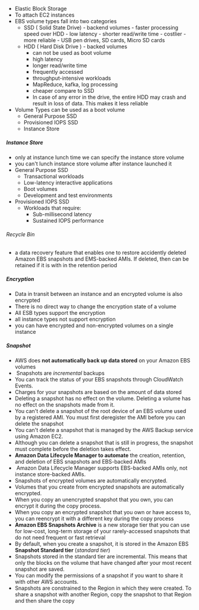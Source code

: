 - Elastic Block Storage
- To attach EC2 instances
- EBS volume types fall into two categories
	- SSD ( Solid State Drive) - backend volumes
			- faster processing speed over HDD
			- low latency
			- shorter read/write time
			- costlier
			- more reliable
			- USB pen drives, SD cards, Micro SD cards
	- HDD ( Hard Disk Drive ) - backed volumes
		- can not be used as boot volume
		- high latency
		- longer read/write time
		- frequently accessed 
		- throughput-intensive workloads 
		- MapReduce, kafka, log processing
		- cheaper compare to SSD
		- In case of any error in the drive, the entire HDD may crash and result in loss of data. This makes it less reliable
-  Volume Types can be used as a boot volume
	- General Purpose SSD
	- Provisioned IOPS SSD
	- Instance Store
 ##### Instance Store
 - only at instance lunch time we can specify the instance store volume
 - you can't lunch instance store volume after instance launched it
- General Purpose SSD 
	- Transactional workloads
	- Low-latency interactive applications
	- Boot volumes
	- Development and test environments
- Provisioned IOPS SSD
	- Workloads that require:
		- Sub-millisecond latency
		- Sustained IOPS performance
###### Recycle Bin
- a data recovery feature that enables one to restore accidently deleted Amazon EBS snapshots and EMS-backed AMIs. If deleted, then can be retained if it is with in the retention period
##### Encryption
- Data in transit between an instance and an encrypted volume is also encrypted
- There is no direct way to change the encryption state of a volume
- All ESB types support the encryption
- all instance types not support encryption
- you can have encrypted and non-encrypted volumes on a single instance
##### Snapshot
- AWS does **not automatically back up data stored** on your Amazon EBS volumes
-  Snapshots are _incremental_ backups
- You can track the status of your EBS snapshots through CloudWatch Events.
- Charges for your snapshots are based on the amount of data stored
- Deleting a snapshot has no effect on the volume. Deleting a volume has no effect on the snapshots made from it.
- You can't delete a snapshot of the root device of an EBS volume used by a registered AMI. You must first deregister the AMI before you can delete the snapshot
- You can't delete a snapshot that is managed by the AWS Backup service using Amazon EC2.
- Although you can delete a snapshot that is still in progress, the snapshot must complete before the deletion takes effect.
- **Amazon Data Lifecycle Manager to automate** the creation, retention, and deletion of EBS snapshots and EBS-backed AMIs
-  Amazon Data Lifecycle Manager supports EBS-backed AMIs only, not instance store-backed AMIs.
- Snapshots of encrypted volumes are automatically encrypted.
- Volumes that you create from encrypted snapshots are automatically encrypted.
- When you copy an unencrypted snapshot that you own, you can encrypt it during the copy process.
- When you copy an encrypted snapshot that you own or have access to, you can reencrypt it with a different key during the copy process
- **Amazon EBS Snapshots Archive** is a new storage tier that you can use for low-cost, long-term storage of your rarely-accessed snapshots that do not need frequent or fast retrieval
- By default, when you create a snapshot, it is stored in the Amazon EBS **Snapshot Standard tier** (_standard tier_)
- Snapshots stored in the standard tier are incremental. This means that only the blocks on the volume that have changed after your most recent snapshot are saved.
- You can modify the permissions of a snapshot if you want to share it with other AWS accounts.
- Snapshots are constrained to the Region in which they were created. To share a snapshot with another Region, copy the snapshot to that Region and then share the copy